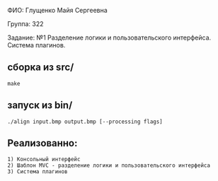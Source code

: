 ФИО: Глущенко Майя Сергеевна

Группа: 322

Задание: №1 Разделение логики и пользовательского интерфейса. Система плагинов.


## сборка из src/ 
    
    make

## запуск из bin/ 
    
    ./align input.bmp output.bmp [--processing flags]

## Реализованно:
    
    1) Консольный интерфейс
    2) Шаблон MVC - разделение логики и пользовательского интерфейса
    3) Система плагинов
